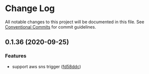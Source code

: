 # Change Log

All notable changes to this project will be documented in this file.
See [Conventional Commits](https://conventionalcommits.org) for commit guidelines.

## 0.1.36 (2020-09-25)

### Features

- support aws sns trigger ([fd58ddc](https://github.com/actionsflow/actionsflow/commit/fd58ddc7d0e8290b87513826d2d58f7a22821a74))
